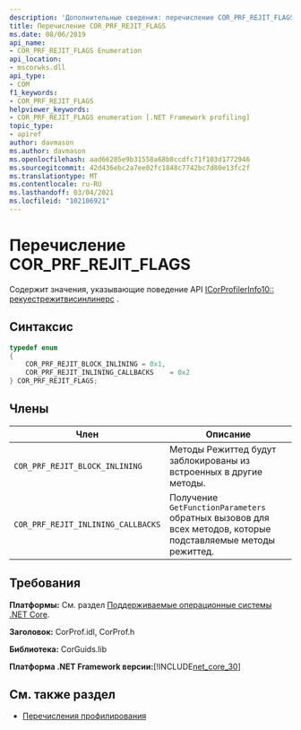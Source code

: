 ```yaml
---
description: 'Дополнительные сведения: перечисление COR_PRF_REJIT_FLAGS'
title: Перечисление COR_PRF_REJIT_FLAGS
ms.date: 08/06/2019
api_name:
- COR_PRF_REJIT_FLAGS Enumeration
api_location:
- mscorwks.dll
api_type:
- COM
f1_keywords:
- COR_PRF_REJIT_FLAGS
helpviewer_keywords:
- COR_PRF_REJIT_FLAGS enumeration [.NET Framework profiling]
topic_type:
- apiref
author: davmason
ms.author: davmason
ms.openlocfilehash: aad66285e9b31558a68b8ccdfc71f103d1772946
ms.sourcegitcommit: 42d436ebc2a7ee02fc1848c7742bc7d80e13fc2f
ms.translationtype: MT
ms.contentlocale: ru-RU
ms.lasthandoff: 03/04/2021
ms.locfileid: "102106921"
---
```

# <a name="cor_prf_rejit_flags-enumeration"></a>Перечисление COR_PRF_REJIT_FLAGS

Содержит значения, указывающие поведение API [ICorProfilerInfo10:: рекуестрежитвисинлинерс](icorprofilerinfo10-requestrejitwithinliners-method.md) .  
  
## <a name="syntax"></a>Синтаксис  
  
```cpp  
typedef enum  
{
    COR_PRF_REJIT_BLOCK_INLINING = 0x1,
    COR_PRF_REJIT_INLINING_CALLBACKS    = 0x2
} COR_PRF_REJIT_FLAGS;  
```  
  
## <a name="members"></a>Члены  
  
|Член|Описание|  
|------------|-----------------|  
|`COR_PRF_REJIT_BLOCK_INLINING`| Методы Режиттед будут заблокированы из встроенных в другие методы. |  
|`COR_PRF_REJIT_INLINING_CALLBACKS`| Получение `GetFunctionParameters` обратных вызовов для всех методов, которые подставляемые методы режиттед. |  

## <a name="requirements"></a>Требования  

 **Платформы:** См. раздел [Поддерживаемые операционные системы .NET Core](../../../core/install/windows.md?pivots=os-windows).  
  
 **Заголовок:** CorProf.idl, CorProf.h  
  
 **Библиотека:** CorGuids.lib  
  
 **Платформа .NET Framework версии:**[!INCLUDE[net_core_30](../../../../includes/net-core-30-md.md)]
  
## <a name="see-also"></a>См. также раздел

- [Перечисления профилирования](profiling-enumerations.md)
